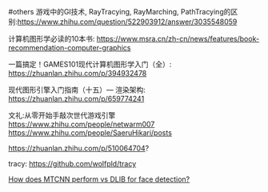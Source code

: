 #others 
游戏中的GI技术, RayTracying, RayMarching, PathTracying的区别:https://www.zhihu.com/question/522903912/answer/3035548059

计算机图形学必读的10本书: https://www.msra.cn/zh-cn/news/features/book-recommendation-computer-graphics

一篇搞定！GAMES101现代计算机图形学入门（全）: https://zhuanlan.zhihu.com/p/394932478

现代图形引擎入门指南（十五）— 渲染架构: https://zhuanlan.zhihu.com/p/659774241


文礼:从零开始手敲次世代游戏引擎 https://www.zhihu.com/people/netwarm007
https://www.zhihu.com/people/SaeruHikari/posts

https://zhuanlan.zhihu.com/p/510064704?

tracy: https://github.com/wolfpld/tracy

[How does MTCNN perform vs DLIB for face detection?](https://stackoverflow.com/questions/48014729/how-does-mtcnn-perform-vs-dlib-for-face-detection)
